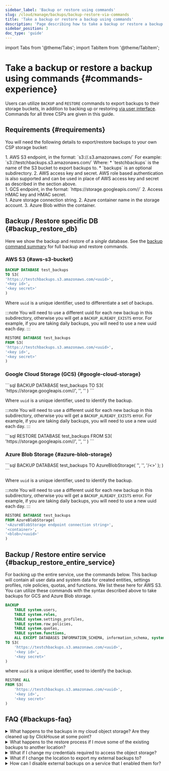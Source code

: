 ```yaml
---
sidebar_label: 'Backup or restore using commands'
slug: /cloud/manage/backups/backup-restore-via-commands
title: 'Take a backup or restore a backup using commands'
description: 'Page describing how to take a backup or restore a backup with your own bucket using commands'
sidebar_position: 3
doc_type: 'guide'
---
```


import Tabs from '@theme/Tabs';
import TabItem from '@theme/TabItem';

# Take a backup or restore a backup using commands {#commands-experience}

Users can utilize `BACKUP` and `RESTORE` commands to export backups to their storage buckets,
in addition to backing up or restoring [via user interface](/cloud/manage/backups/backup-restore-via-ui).
Commands for all three CSPs are given in this guide.

## Requirements {#requirements}

You will need the following details to export/restore backups to your own CSP storage bucket:

<Tabs>
  <TabItem value="AWS" label="AWS" default>
    1. AWS S3 endpoint, in the format: `s3://<bucket_name>.s3.amazonaws.com/<optional_directory>`
       For example: `s3://testchbackups.s3.amazonaws.com/`
       Where:
         * `testchbackups` is the name of the S3 bucket to export backups to.
         * `backups` is an optional subdirectory.
    2. AWS access key and secret. AWS role based authentication is also supported and can be used in place of AWS access key and secret as described in the section above.
    <br/>
  </TabItem>
  <TabItem value="GCP" label="GCP">
   1.  GCS endpoint, in the format: `https://storage.googleapis.com/<bucket_name>/`
   2. Access HMAC key and HMAC secret.
   <br/>
  </TabItem>
  <TabItem value="Azure" label="Azure">
    1. Azure storage connection string.
    2. Azure container name in the storage account.
    3. Azure Blob within the container.
    <br/>
  </TabItem>
</Tabs>

## Backup / Restore specific DB {#backup_restore_db}

Here we show the backup and restore of a *single* database.
See the [backup command summary](/operations/backup#command-summary) for full backup and restore commands.

### AWS S3 {#aws-s3-bucket}

<Tabs>
  <TabItem value="Backup" label="BACKUP" default>

```sql
BACKUP DATABASE test_backups 
TO S3(
'https://testchbackups.s3.amazonaws.com/<uuid>',
'<key id>',
'<key secret>'
)
```

Where `uuid` is a unique identifier, used to differentiate a set of backups.

:::note
You will need to use a different uuid for each new backup in this subdirectory, otherwise you will get a `BACKUP_ALREADY_EXISTS` error.
For example, if you are taking daily backups, you will need to use a new uuid each day.
:::
  </TabItem>
  <TabItem value="Restore" label="RESTORE" default>

```sql
RESTORE DATABASE test_backups
FROM S3(
'https://testchbackups.s3.amazonaws.com/<uuid>',
'<key id>',
'<key secret>'
)
```
  </TabItem>
</Tabs>

### Google Cloud Storage (GCS) {#google-cloud-storage}

<Tabs>
  <TabItem value="Backup" label="BACKUP" default>
```sql
BACKUP DATABASE test_backups 
TO S3(
'https://storage.googleapis.com/<bucket>/<uuid>',
'<hmac-key>',
'<hmac-secret>'
)
```

Where `uuid` is a unique identifier, used to identify the backup.

:::note
You will need to use a different uuid for each new backup in this subdirectory, otherwise you will get a `BACKUP_ALREADY_EXISTS` error.
For example, if you are taking daily backups, you will need to use a new uuid each day.
:::

  </TabItem>
  <TabItem value="Restore" label="RESTORE" default>
```sql
RESTORE DATABASE test_backups
FROM S3(
'https://storage.googleapis.com/<bucket>/<uuid>',
'<hmac-key>',
'<hmac-secret>'
)
```
  </TabItem>
</Tabs>

### Azure Blob Storage {#azure-blob-storage}

<Tabs>
  <TabItem value="Backup" label="BACKUP" default>
```sql
BACKUP DATABASE test_backups 
TO AzureBlobStorage(
'<AzureBlobStorage endpoint connection string>',
'<container>',
'<blob>/<>'
);
)
```

Where `uuid` is a unique identifier, used to identify the backup.

:::note
You will need to use a different uuid for each new backup in this subdirectory, otherwise you will get a `BACKUP_ALREADY_EXISTS` error.
For example, if you are taking daily backups, you will need to use a new uuid each day.
:::
</TabItem>
<TabItem value="Restore" label="RESTORE" default>
```sql
RESTORE DATABASE test_backups
FROM AzureBlobStorage(
'<AzureBlobStorage endpoint connection string>',
'<container>',
'<blob>/<uuid>'
)
```
  </TabItem>
</Tabs>

## Backup / Restore entire service {#backup_restore_entire_service}

For backing up the entire service, use the commands below.
This backup will contain all user data and system data for created entities, settings profiles, role policies, quotas, and functions.
We list these here for AWS S3.
You can utilize these commands with the syntax described above to take backups for GCS and Azure Blob storage.

<Tabs>
<TabItem value="Backup" label="BACKUP" default>

```sql
BACKUP 
    TABLE system.users,
    TABLE system.roles,
    TABLE system.settings_profiles,
    TABLE system.row_policies,
    TABLE system.quotas,
    TABLE system.functions,
    ALL EXCEPT DATABASES INFORMATION_SCHEMA, information_schema, system
TO S3(
    'https://testchbackups.s3.amazonaws.com/<uuid>',
    '<key id>',
    '<key secret>'
)
```

where `uuid` is a unique identifier, used to identify the backup.

</TabItem>
<TabItem value="Restore" label="RESTORE" default>

```sql
RESTORE ALL
FROM S3(
    'https://testchbackups.s3.amazonaws.com/<uuid>',
    '<key id>',
    '<key secret>'
)
```
</TabItem>
</Tabs>

## FAQ {#backups-faq}

<details>
<summary>What happens to the backups in my cloud object storage? Are they cleaned up by ClickHouse at some point?</summary>

We provide you the ability to export backups to your bucket, however, we do not clean up or delete any of the backups once written. You are responsible for managing the lifecycle of the backups in your bucket, including deleting, or archiving as needed, or moving to cheaper storage to optimize overall cost.

</details>

<details>
<summary>What happens to the restore process if I move some of the existing backups to another location?</summary>

If any backups are moved to another location, the restore command will need to be updated to reference the new location where the backups are stored.

</details>

<details>
<summary>What if I change my credentials required to access the object storage?</summary>

You will need to update the changed credentials in the UI, for backups to start happening successfully again.

</details>

<details>
<summary>What if I change the location to export my external backups to?</summary>

You will need to update the new location in the UI, and backups will start happening to the new location. The old backups will stay in the original location.

</details>

<details>
<summary>How can I disable external backups on a service that I enabled them for?</summary>

To disable external backups for a service, go to the service setting screen, and click on Change external backup. In the subsequent screen, click on Remove setup to disable external backups for the service.

</details>
